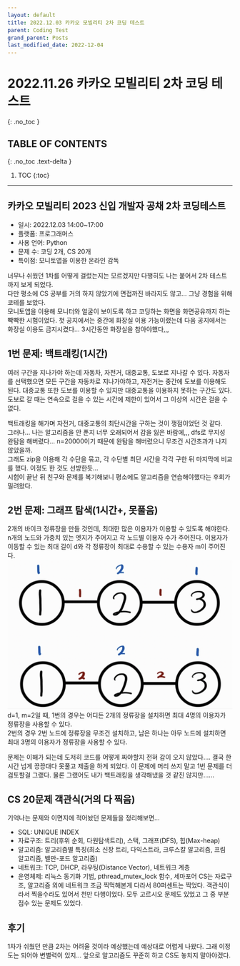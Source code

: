 ```yaml
---
layout: default
title: 2022.12.03 카카오 모빌리티 2차 코딩 테스트
parent: Coding Test
grand_parent: Posts
last_modified_date: 2022-12-04
---
```


# 2022.11.26 카카오 모빌리티 2차 코딩 테스트
{: .no_toc }

## TABLE OF CONTENTS
{: .no_toc .text-delta }

1. TOC
{:toc}

---

## 카카오 모빌리티 2023 신입 개발자 공채 2차 코딩테스트
* 일시: 2022.12.03 14:00~17:00  
* 플랫폼: 프로그래머스
* 사용 언어: Python
* 문제 수: 코딩 2개, CS 20개
* 특이점: 모니토앱을 이용한 온라인 감독

너무나 쉬웠던 1차를 어떻게 걸렀는지는 모르겠지만 다행히도 나는 붙어서 2차 테스트까지 보게 되었다.  
다만 평소에 CS 공부를 거의 하지 않았기에 면접까진 바라지도 않고... 그냥 경험을 위해 코테를 보았다.  
모니토앱을 이용해 모니터와 얼굴이 보이도록 하고 코딩하는 화면을 화면공유까지 하는 빡빡한 시험이었다. 첫 공지에서는 중간에 화장실 이용 가능이랬는데 다음 공지에서는 화장실 이용도 금지시켰다... 3시간동안 화장실을 참아야했다,,,


## 1번 문제: 백트래킹(1시간)
여러 구간을 지나가야 하는데 자동차, 자전거, 대중교통, 도보로 지나갈 수 있다. 자동자를 선택했으면 모든 구간을 자동차로 지나가야하고, 자전거는 중간에 도보를 이용해도 된다. 대중교통 또한 도보를 이용할 수 있지만 대중교통을 이용하지 못하는 구간도 있다. 도보로 갈 때는 연속으로 걸을 수 있는 시간에 제한이 있어서 그 이상의 시간은 걸을 수 없다.

백트래킹을 해가며 자전거, 대중교통의 최단시간을 구하는 것이 쟁점이었던 것 같다.  
그러나... 나는 알고리즘을 안 푼지 너무 오래되어서 감을 잃은 바람에,,, dfs로 무지성 완탐을 해버렸다... n=20000이기 때문에 완탐을 해버렸으니 무조건 시간초과가 나지 않았을까.  
그래도 zip을 이용해 각 수단을 묶고, 각 수단별 최단 시간을 각각 구한 뒤 마지막에 비교를 했다. 이정도 한 것도 선방한듯...  
시험이 끝난 뒤 친구와 문제를 복기해보니 평소에도 알고리즘을 연습해야했다는 후회가 밀려왔다.


## 2번 문제: 그래프 탐색(1시간+, 못풀음) 
2개의 바이크 정류장을 만들 것인데, 최대한 많은 이용자가 이용할 수 있도록 해야한다. n개의 노드와 가중치 있는 엣지가 주어지고 각 노드별 이용자 수가 주어진다. 이용자가 이동할 수 있는 최대 길이 d와 각 정류장이 최대로 수용할 수 있는 수용자 m이 주어진다.   
![kakao-mobility-2_1](../../../assets/images/kakao-mibility-2_1.png)
d=1, m=2일 때, 1번의 경우는 어디든 2개의 정류장을 설치하면 최대 4명의 이용자가 정류장을 사용할 수 있다.  
2번의 경우 2번 노드에 정류장을 무조건 설치하고, 남은 하나는 아무 노드에 설치하면 최대 3명의 이용자가 정류장을 사용할 수 있다.  
  
문제는 이해가 되는데 도저히 코드를 어떻게 짜야할지 전혀 감이 오지 않았다....  결국 한시간 넘게 끙끙대다 못풀고 제출을 하게 되었다. 이 문제에 머리 쓰지 말고 1번 문제를 더 검토할걸 그랬다. 물론 그랬어도 내가 백트래킹을 생각해냈을 것 같진 않지만......


## CS 20문제 객관식(거의 다 찍음)
기억나는 문제와 이면지에 적어놨던 문제들을 정리해보면...
* SQL: UNIQUE INDEX
* 자료구조: 트리(후위 순회, 다원탐색트리), 스택, 그래프(DFS), 힙(Max-heap)
* 알고리즘: 알고리즘별 특징(최소 신장 트리, 다익스트라, 크루스칼 알고리즘, 프림 알고리즘, 벨만-포드 알고리즘) 
* 네트워크: TCP, DHCP, 라우팅(Distance Vector), 네트워크 계층
* 운영체제: 리눅스 동기화 기법, pthread_mutex_lock 함수, 세마포어
CS는 자료구조, 알고리즘 외에 네트워크 조금 찍먹해본게 다라서 80퍼센트는 찍었다. 객관식이라서 찍을수라도 있어서 천만 다행이었다. 모두 고르시오 문제도 있었고 그 중 부분점수 있는 문제도 있었다.  


## 후기
1차가 쉬웠던 만큼 2차는 어려울 것이라 예상했는데 예상대로 어렵게 나왔다. 그래 이정도는 되어야 변별력이 있지... 앞으로 알고리즘도 꾸준히 하고 CS도 놓치지 말아야겠다. 